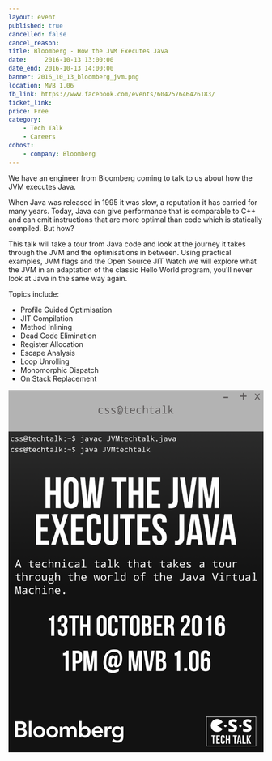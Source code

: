 ```yaml
---
layout: event
published: true
cancelled: false
cancel_reason:
title: Bloomberg - How the JVM Executes Java
date:     2016-10-13 13:00:00
date_end: 2016-10-13 14:00:00
banner: 2016_10_13_bloomberg_jvm.png
location: MVB 1.06
fb_link: https://www.facebook.com/events/604257646426183/
ticket_link:
price: Free
category:
    - Tech Talk
    - Careers
cohost:
    - company: Bloomberg
---
```


We have an engineer from Bloomberg coming to talk to us about how the JVM executes Java.

When Java was released in 1995 it was slow, a reputation it has carried for many years. Today, Java can give performance that is comparable to C++ and can emit instructions that are more optimal than code which is statically compiled. But how?

This talk will take a tour from Java code and look at the journey it takes through the JVM and the optimisations in between. Using practical examples, JVM flags and the Open Source JIT Watch we will explore what the JVM in an adaptation of the classic Hello World program, you'll never look at Java in the same way again.

Topics include:

* Profile Guided Optimisation
* JIT Compilation
* Method Inlining
* Dead Code Elimination
* Register Allocation
* Escape Analysis
* Loop Unrolling
* Monomorphic Dispatch
* On Stack Replacement

![](/assets/images/contrib/events/2016_10_13_bloomberg_jvm_poster.png)
